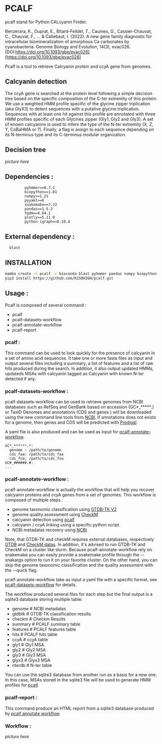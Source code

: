 # PCALF

pcalf stand for Python CALcyanin Finder. 

Benzerara, K., Duprat, E., Bitard-Feildel, T., Caumes, G., Cassier-Chauvat, C., Chauvat, F., ... & Callebaut, I. (2022). A new gene family diagnostic for intracellular biomineralization of amorphous Ca carbonates by cyanobacteria. Genome Biology and Evolution, 14(3), evac026. [DOI:https://doi.org/10.1093/gbe/evac026](https://doi.org/10.1093/gbe/evac026)

Pcalf is a tool to retrieve Calcyanin protein and ccyA gene from genomes. 

## Calcyanin detection

The ccyA gene is searched at the protein level following a simple decision tree based on the specific composition of the C-ter extremity of this protein.
We use a weighted HMM profile specific of the glycine zipper triplication (aka GlyX3) to detect sequences with a putative glycine triplication. Sequences with at least one hit against this profile are annotated with three HMM profiles specific of each Glycines zipper (Gly1, Gly2 and Gly3). 
A set of known calcyanins is used to infere the type of the N-ter extremity (X, Z, Y, CoBaHMA or ?). Finally, a flag is assign to each sequence depending on 
its N-terminus type and its C-terminus modular organization.

## Decision tree

*picture here*

## Dependencies :
```       
         pyhmmer==0.7.1
         biopython==1.81
         numpy>=1.21
         pyyaml>=6
         snakemake==7.22
         pandas==1.5.3
         tqdm==4.64.1
         plotly==5.11.0
         python-igraph==0.10.4
```

## External dependency :
```
  blast
```

## INSTALLATION

```bash
mamba create -n pcalf -c bioconda blast pyhmmer pandas numpy biopython tqdm python=3.9 && conda activate pcalf;
pip3 install https://github.com/K2SOHIGH/pcalf.git
```

## Usage :

Pcalf is composed of several command :
- pcalf
- pcalf-datasets-workflow
- pcalf-annotate-workflow
- pcalf-report

### pcalf : 

This command can be used to look quickly for the presence of calcyanin in a set of amino acid sequences. It take one or more fasta files as input and output several files including a summary, a list of features and a list of raw hits produced during the search.  In addition, it also output updated HMMs, updateds MSAs with calcyanin tagged as Calcyanin with known N-ter detected if any.


### pcalf-datasets-workflow : 

pcalf-datasets-workflow can be used to retrieve genomes from NCBI databases such as RefSeq and GenBank based on accession (GC*_******.*) or TaxID
Genomes and annotations (CDS and genes ) will be downloaded using the new command line tools from [NCBI](https://www.ncbi.nlm.nih.gov/datasets/docs/v2/download-and-install/). If annotations does not exists for a genome, then genes and CDS will be predicted with [Prodigal](https://github.com/hyattpd/Prodigal).

A yaml file is also produced and can be used as input for [pcalf-annotate-workflow](#pcalf-annotate-workflow-).
```
GC*_******.*:
  genome : /path/to/genome
  cds_faa: /path/to/cds_faa
  cds_fna: /path/to/cds_fna
GC#_######.#:
...
```

### pcalf-annotate-workflow : 

pcalf-annotate-workflow is actually the workflow that will help you recover calcyanin proteins and ccyA genes from a set of genomes.
This workflow is composed of multiple steps :
- genome taxonomic classification using [GTDB-TK V2](https://github.com/Ecogenomics/GTDBTk)
- genome quality assessment using [CheckM](https://github.com/Ecogenomics/CheckM/)
- calcyanin detection using [pcalf](#paclf-)
- calcyanin / ccyA linking using a specific python script.
- NCBI metadatas recovery using [NCBI](https://www.ncbi.nlm.nih.gov/datasets/docs/v2/)

Note, that GTDB-TK and checkM requires external databases, respectively [GTDB](https://gtdb.ecogenomic.org/downloads) and [CheckM datas](https://data.ace.uq.edu.au/public/CheckM_databases). In addition, it's advised to run GTDB-TK and CheckM on a cluster like slurm. Because pcalf-annotate-workflow rely on snakemake you can easily provide a snakemake profile through the --snakargs option to run it on your favorite cluster. On the other hand, you can skip the genome taxonomic classification and the quality assessment with the --quick flag.

pcalf-annotate-workflow take as input a yaml file with a specific format, see [pcalf-datasets-workflow](#pcalf-datasets-workflow-) for details.

The workflow produced several files for each step but the final output is a sqlite3 database storing multiple table: 
- genome          # NCBI metadatas
- gtdbtk          # GTDB-TK classification results
- checkm          # Checkm Results 
- summary         # PCALF summary table
- features        # PCALF features table
- hits            # PCALF hits table
- ccyA            # ccyA table
- gly1            # Gly1 MSA
- gly2            # Gly2 MSA
- gly3            # Gly3 MSA
- glyx3           # Glyx3 MSA
- nterdb          # N-ter table

You can use the sqlite3 database from another run as a basis for a new one. In this case, MSAs stored in the sqlite3 file will be used to generate HMM profiles for [pcalf](#pcalf-).

### pcalf-report : 

This command produce an HTML report from a sqlite3 database produced by [pcalf annotate workflow](#pcalf-annotate-workflow-).


### Workflow : 

*picture here*





